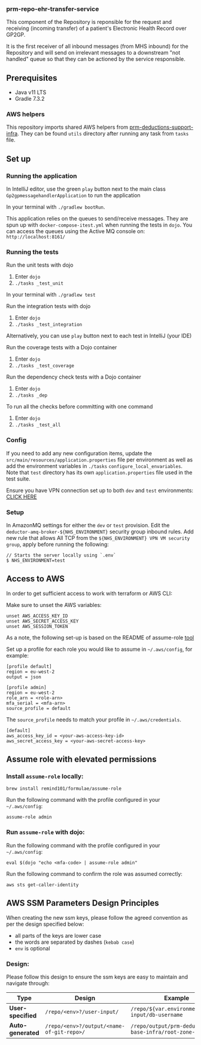 ### prm-repo-ehr-transfer-service

This component of the Repository is reponsible for the request and receiving (incoming transfer) of a patient's
Electronic Health Record over GP2GP.

It is the first receiver of all inbound messages (from MHS inbound) for the Repository and will send on 
irrelevant messages to a downstream "not handled" queue so that they can be actioned by the service responsible.

## Prerequisites

- Java v11 LTS
- Gradle 7.3.2

### AWS helpers

This repository imports shared AWS helpers
from [prm-deductions-support-infra](https://github.com/nhsconnect/prm-deductions-support-infra/). They can be
found `utils` directory after running any task from `tasks` file.

## Set up

### Running the application

In IntelliJ editor, use the green `play` button next to the main class `Gp2gpmessagehandlerApplication` to run the
application

In your terminal with `./gradlew bootRun`.

This application relies on the queues to send/receive messages. They are spun up with `docker-compose-itest.yml` when
running the tests in `dojo`. You can access the queues using the Active MQ console on: `http://localhost:8161/`

### Running the tests

Run the unit tests with dojo

1. Enter ` dojo `
2. `./tasks _test_unit`

In your terminal with
`./gradlew test`

Run the integration tests with dojo

1. Enter ` dojo `
2. `./tasks _test_integration`

Alternatively, you can use `play` button next to each test in IntelliJ (your IDE)

Run the coverage tests with a Dojo container

1. Enter ` dojo `
2. `./tasks _test_coverage`

Run the dependency check tests with a Dojo container

1. Enter ` dojo `
2. `./tasks _dep`

To run all the checks before committing with one command

1. Enter `dojo `
2. `./tasks _test_all`

### Config

If you need to add any new configuration items, update the `src/main/resources/application.properties` file per
environment as well as add the environment variables in `./tasks` `configure_local_envariables`. Note that `test`
directory has its own `application.properties` file used in the test suite.

Ensure you have VPN connection set up to both `dev` and `test` environments:
[CLICK HERE](https://gpitbjss.atlassian.net/wiki/spaces/TW/pages/1832779966/VPN+for+Deductions+Services)

### Setup

In AmazonMQ settings for either the `dev` or `test` provision. Edit the `deductor-amq-broker-${NHS_ENVIRONMENT}`
security group inbound rules. Add new rule that allows All TCP from the `${NHS_ENVIRONMENT} VPN VM security group`,
apply before running the following:

```
// Starts the server locally using `.env`
$ NHS_ENVIRONMENT=test 
```

## Access to AWS

In order to get sufficient access to work with terraform or AWS CLI:

Make sure to unset the AWS variables:

```
unset AWS_ACCESS_KEY_ID
unset AWS_SECRET_ACCESS_KEY
unset AWS_SESSION_TOKEN
```

As a note, the following set-up is based on the README of assume-role [tool](https://github.com/remind101/assume-role)

Set up a profile for each role you would like to assume in `~/.aws/config`, for example:

```
[profile default]
region = eu-west-2
output = json

[profile admin]
region = eu-west-2
role_arn = <role-arn>
mfa_serial = <mfa-arn>
source_profile = default
```

The `source_profile` needs to match your profile in `~/.aws/credentials`.

```
[default]
aws_access_key_id = <your-aws-access-key-id>
aws_secret_access_key = <your-aws-secret-access-key>
```

## Assume role with elevated permissions

### Install `assume-role` locally:

`brew install remind101/formulae/assume-role`

Run the following command with the profile configured in your `~/.aws/config`:

`assume-role admin`

### Run `assume-role` with dojo:

Run the following command with the profile configured in your `~/.aws/config`:

`eval $(dojo "echo <mfa-code> | assume-role admin"`

Run the following command to confirm the role was assumed correctly:

`aws sts get-caller-identity`

## AWS SSM Parameters Design Principles

When creating the new ssm keys, please follow the agreed convention as per the design specified below:

* all parts of the keys are lower case
* the words are separated by dashes (`kebab case`)
* `env` is optional

### Design:

Please follow this design to ensure the ssm keys are easy to maintain and navigate through:

| Type               | Design                                  | Example                                               |
| -------------------| ----------------------------------------| ------------------------------------------------------|
| **User-specified** |`/repo/<env>?/user-input/`               | `/repo/${var.environment}/user-input/db-username`     |
| **Auto-generated** |`/repo/<env>?/output/<name-of-git-repo>/`| `/repo/output/prm-deductions-base-infra/root-zone-id` |
